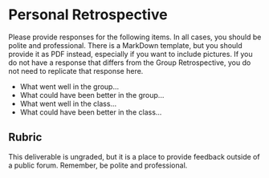 # Personal Retrospective
Please provide responses for the following items. In all cases, you should be polite and professional. There is a MarkDown template, but you should provide it as PDF instead, especially if you want to include pictures. If you do not have a response that differs from the Group Retrospective, you do not need to replicate that response here.

* What went well in the group...
* What could have been better in the group...
* What went well in the class...
* What could have been better in the class...

## Rubric
This deliverable is ungraded, but it is a place to provide feedback outside of a public forum. Remember, be polite and professional.